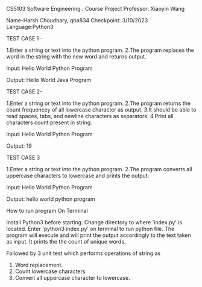 CS5103 Software Engineering : Course Project   Professor: Xiaoyin Wang

Name-Harsh Choudhary, qha834
Checkpoint: 3/10/2023
Language:Python3

TEST CASE 1 -

1.Enter a string or text into the python program.
2.The program replaces the word in the string with the new word and returns output.

Input: Hello World Python Program

Output: Hello World Java Program

TEST CASE 2-

1.Enter a string or text into the python program.
2.The program returns the count frequencey of all lowercase character as output.
3.It should be able to read spaces, tabs, and newline characters as separators.
4.Print all characters count present in string.

Input: Hello World Python Program

Output: 19

TEST CASE 3

1.Enter a string or text into the python program.
2.The program converts all uppercase characters to lowercase and prints the output.

Input: Hello World Python Program

Output: hello world python program

How to run program
On Terminal 

Install Python3 before starting.
Change directory to where 'index.py' is located. 
Enter 'python3 index.py' on terminal to run python file.
The program will execute and will print the output accordingly to the text taken as input. 
It prints the the count of unique words.

Followed by 3 unit test which performs operations of string as 
1. Word replacement.
2. Count lowercase characters.
3. Convert all uppercase character to lowercase.


